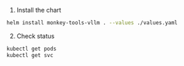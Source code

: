 1. Install the chart

```sh
helm install monkey-tools-vllm . --values ./values.yaml
```

2. Check status

```sh
kubectl get pods
kubectl get svc
```

